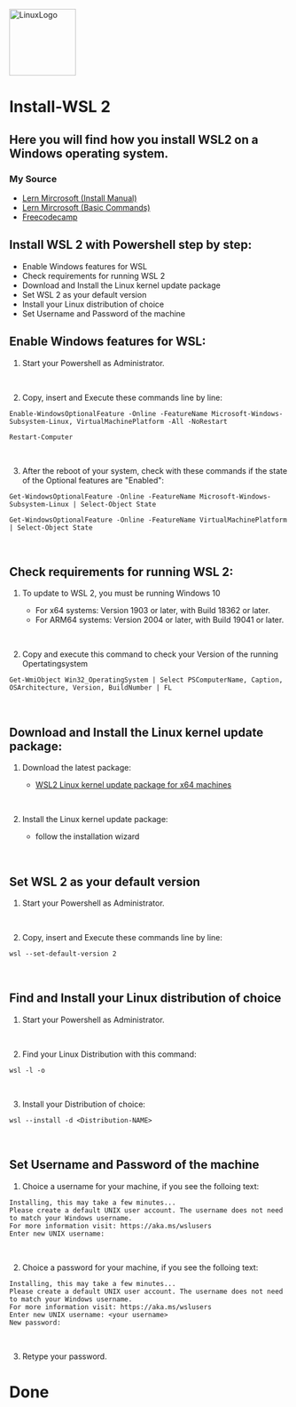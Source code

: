 [<img src='https://cdn.pixabay.com/photo/2011/08/14/18/08/penguin-8640__340.png' alt='LinuxLogo' height='120'>](https://github.com/hun7erCybersecurity)




# Install-WSL 2
## Here you will find how you install WSL2 on a Windows operating system.

###  My Source

* [Lern Mircrosoft (Install Manual)](https://learn.microsoft.com/en-us/windows/wsl/install-manual)
* [Lern Mircrosoft (Basic Commands)](https://learn.microsoft.com/en-us/windows/wsl/basic-commands#install-a-specific-linux-distribution)
* [Freecodecamp](https://www.freecodecamp.org/news/how-to-install-wsl2-windows-subsystem-for-linux-2-on-windows-10/)



## Install WSL 2 with Powershell step by step:
* Enable Windows features for WSL 
* Check requirements for running WSL 2
* Download and Install the Linux kernel update package
* Set WSL 2 as your default version
* Install your Linux distribution of choice
* Set Username and Password of the machine


## Enable Windows features for WSL:

1. Start your Powershell as Administrator.

<br />

2. Copy, insert and Execute these commands line by line:

```
Enable-WindowsOptionalFeature -Online -FeatureName Microsoft-Windows-Subsystem-Linux, VirtualMachinePlatform -All -NoRestart

Restart-Computer

```
<br />

3. After the reboot of your system, check with these commands if the state of the Optional features are "Enabled":

```
Get-WindowsOptionalFeature -Online -FeatureName Microsoft-Windows-Subsystem-Linux | Select-Object State

Get-WindowsOptionalFeature -Online -FeatureName VirtualMachinePlatform | Select-Object State
```
<br />

## Check requirements for running WSL 2:

1. To update to WSL 2, you must be running Windows 10

   * For x64 systems: Version 1903 or later, with Build 18362 or later.
   * For ARM64 systems: Version 2004 or later, with Build 19041 or later.
   
<br/>

2. Copy and execute this command to check your Version of the running Opertatingsystem

```   
Get-WmiObject Win32_OperatingSystem | Select PSComputerName, Caption, OSArchitecture, Version, BuildNumber | FL
```
<br/>

## Download and Install the Linux kernel update package:
1. Download the latest package:

    * [WSL2 Linux kernel update package for x64 machines](https://wslstorestorage.blob.core.windows.net/wslblob/wsl_update_x64.msi)

<br/>
 
2. Install the Linux kernel update package:

    * follow the installation wizard

<br/>

## Set WSL 2 as your default version

1. Start your Powershell as Administrator.

<br />

2. Copy, insert and Execute these commands line by line:

```
wsl --set-default-version 2
```
<br/>

## Find and Install your Linux distribution of choice

1. Start your Powershell as Administrator.

<br/>

2. Find your Linux Distribution with this command:
```
wsl -l -o
```
<br/>

3. Install your Distribution of choice:

```
wsl --install -d <Distribution-NAME>
```
<br/>

## Set Username and Password of the machine

1. Choice a username for your machine, if you see the folloing text:

```
Installing, this may take a few minutes...
Please create a default UNIX user account. The username does not need to match your Windows username.
For more information visit: https://aka.ms/wslusers
Enter new UNIX username: 
```
<br/>

2. Choice a password for your machine, if you see the folloing text:
```
Installing, this may take a few minutes...
Please create a default UNIX user account. The username does not need to match your Windows username.
For more information visit: https://aka.ms/wslusers
Enter new UNIX username: <your username>
New password:
```
<br/>

3. Retype your password.

# Done


